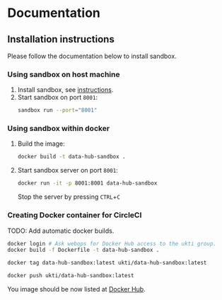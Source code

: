 Documentation
====================

## Installation instructions

Please follow the documentation below to install sandbox.

### Using sandbox on host machine

1. Install sandbox, see [instructions](https://github.com/getsandbox/sandbox).
2. Start sandbox on port `8001`:
	```bash
	sandbox run --port="8001"
	```

### Using sandbox within docker

1. Build the image:
	```bash
	docker build -t data-hub-sandbox .
	```
2. Start sandbox server on port `8001`:
	```bash
	docker run -it -p 8001:8001 data-hub-sandbox
	```
	
	Stop the server by pressing `CTRL`+`C`

### Creating Docker container for CircleCI

TODO: Add automatic docker builds.

```bash
docker login # Ask webops for Docker Hub access to the ukti group.
docker build -f Dockerfile -t data-hub-sandbox .

docker tag data-hub-sandbox:latest ukti/data-hub-sandbox:latest

docker push ukti/data-hub-sandbox:latest
```

You image should be now listed at [Docker Hub](https://cloud.docker.com/u/ukti/repository/docker/ukti/data-hub-sandbox/tags).
